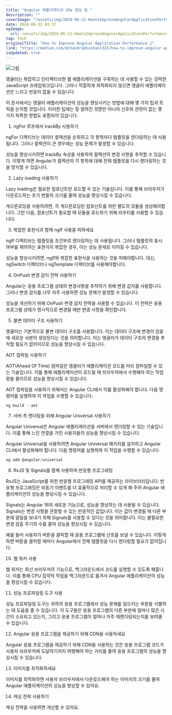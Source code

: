 ```yaml
---
title: "Angular 애플리케이션 성능 향상 팁 "
description: ""
coverImage: "/assets/img/2024-06-22-HowtoImproveAngularApplicationPerformance_0.png"
date: 2024-06-22 03:37
ogImage: 
  url: /assets/img/2024-06-22-HowtoImproveAngularApplicationPerformance_0.png
tag: Tech
originalTitle: "How to Improve Angular Application Performance 🚀"
link: "https://medium.com/@chandrabhushan1323/how-to-improve-angular-application-performance-fadde3890e71"
isUpdated: true
---
```





![그림](/assets/img/2024-06-22-HowtoImproveAngularApplicationPerformance_0.png)

앵귤러는 복잡하고 인터랙티브한 웹 애플리케이션을 구축하는 데 사용할 수 있는 강력한 JavaScript 프레임워크입니다. 그러나 적절하게 최적화되지 않으면 앵귤러 애플리케이션은 느리고 반응이 없을 수 있습니다.

이 문서에서는 앵귤러 애플리케이션의 성능을 향상시키는 방법에 대해 몇 가지 팁과 트릭을 논의할 것입니다. 이러한 팁에는 잘 알려진 것뿐만 아니라 신호와 관련이 없는 몇 가지 독특한 방법도 포함되어 있습니다.

1. ngFor 루프에서 trackBy 사용하기

<div class="content-ad"></div>

ngFor 디렉티브는 데이터 컬렉션을 순회하고 각 항목마다 템플릿을 렌더링하는 데 사용됩니다. 그러나 컬렉션이 큰 경우에는 성능 문제가 발생할 수 있습니다.

성능을 향상시키려면 trackBy 속성을 사용하여 컬렉션의 변경 사항을 추적할 수 있습니다. 이렇게 하면 Angular가 컬렉션의 각 항목에 대해 전체 템플릿을 다시 렌더링하는 것을 방지할 수 있습니다.

2. Lazy loading 사용하기

Lazy loading은 필요한 컴포넌트만 로드할 수 있는 기술입니다. 이를 통해 브라우저가 다운로드하는 초기 번들의 크기를 줄여 성능을 향상시킬 수 있습니다.

<div class="content-ad"></div>

게으른로딩을 사용하려면, 각 게으른로딩된 컴포넌트를 위한 별도의 모듈을 생성해야합니다. 그런 다음, 컴포넌트가 필요할 때 모듈을 로드하기 위해 라우터를 사용할 수 있습니다.

3. 복잡한 표현식과 함께 ngIf 사용을 피하세요

ngIf 디렉티브는 템플릿을 조건부로 렌더링하는 데 사용됩니다. 그러나 템플릿의 표시 여부를 제어하는 표현식이 복잡한 경우, 이는 성능 문제로 이어질 수 있습니다.

성능을 향상시키려면, ngIf와 복잡한 표현식을 사용하는 것을 피해야합니다. 대신, ngSwitch 디렉티브나 ngTemplate 디렉티브를 사용해야합니다.

<div class="content-ad"></div>

4. OnPush 변경 감지 전략 사용하기

Angular는 응용 프로그램 상태의 변경사항을 추적하기 위해 변경 감지를 사용합니다. 그러나 변경 감지를 너무 자주 사용하면 성능 문제가 발생할 수 있습니다.

성능을 개선하기 위해 OnPush 변경 감지 전략을 사용할 수 있습니다. 이 전략은 응용 프로그램 상태가 명시적으로 변경될 때만 변경 사항을 확인합니다.

5. 불변 데이터 구조 사용하기

<div class="content-ad"></div>

앵귤러는 기본적으로 불변 데이터 구조를 사용합니다. 이는 데이터 구조에 변경이 있을 때 새로운 사본이 생성된다는 것을 의미합니다. 이는 앵귤러가 데이터 구조의 변경을 추적할 필요가 없어지므로 성능을 향상시킬 수 있습니다.

AOT 컴파일 사용하기

AOT(Ahead Of Time) 컴파일은 앵귤러가 애플리케이션 코드를 미리 컴파일할 수 있는 기술입니다. 이를 통해 애플리케이션이 로드될 때 브라우저에서 수행해야 하는 작업량을 줄이므로 성능을 향상시킬 수 있습니다.

AOT 컴파일을 사용하기 위해서는 Angular CLI에서 이를 활성화해야 합니다. 다음 명령어를 실행하여 이 작업을 수행할 수 있습니다:

<div class="content-ad"></div>

```js
ng build --aot
```

7. 서버 측 렌더링을 위해 Angular Universal 사용하기

Angular Universal은 Angular 애플리케이션을 서버에서 렌더링할 수 있는 기술입니다. 이를 통해 느린 연결을 가진 사용자들의 성능을 향상시킬 수 있습니다.

Angular Universal을 사용하려면 Angular Universal 패키지를 설치하고 Angular CLI에서 활성화해야 합니다. 다음 명령어를 실행하여 이 작업을 수행할 수 있습니다:

<div class="content-ad"></div>

```js
ng add @angular/universal
```

8. RxJS 및 Signals를 함께 사용하여 반응형 프로그래밍

RxJS는 JavaScript를 위한 반응형 프로그래밍 API를 제공하는 라이브러리입니다. 반응형 프로그래밍은 비동기 이벤트를 더 효율적으로 처리할 수 있게 해 주어 Angular 애플리케이션의 성능을 향상시킬 수 있습니다.

Signals는 Angular 16의 새로운 기능으로, 성능을 향상하는 데 사용될 수 있습니다. Signals는 변경 사항을 관찰할 수 있는 반응적인 값입니다. 이는 값이 변경될 때 다른 부분에 알림을 보내기 위해 Signals를 사용할 수 있다는 것을 의미합니다. 이는 불필요한 변경 검출 주기의 수를 줄여 성능을 향상시킬 수 있습니다.

<div class="content-ad"></div>

예를 들어 사용자가 버튼을 클릭할 때 응용 프로그램에 신호를 보낼 수 있습니다. 이렇게 하면 버튼을 클릭할 때마다 Angular에서 전체 템플릿을 다시 렌더링할 필요가 없어집니다.

10. 웹 워커 사용

웹 워커는 최신 브라우저의 기능으로, 백그라운드에서 코드를 실행할 수 있도록 해줍니다. 이를 통해 CPU 집약적 작업을 백그라운드로 옮겨서 Angular 애플리케이션의 성능을 향상시킬 수 있습니다.

11. 성능 프로파일링 도구 사용

<div class="content-ad"></div>

성능 프로파일링 도구는 귀하의 응용 프로그램에서 성능 문제를 일으키는 부분을 식별하는 데 도움을 줄 수 있습니다. 이 도구들은 응용 프로그램의 다른 부분에 얼마나 많은 시간이 소요되고 있는지, 그리고 응용 프로그램이 얼마나 자주 재렌더링되는지를 보여줄 수 있습니다.

12. Angular 응용 프로그램을 제공하기 위해 CDN을 사용하세요

Angular 응용 프로그램을 제공하기 위해 CDN을 사용하는 것은 응용 프로그램 코드가 사용자 브라우저에 도달하기까지 여행해야 하는 거리를 줄여 응용 프로그램의 성능을 향상시킬 수 있습니다.

13. 이미지를 최적화하세요

<div class="content-ad"></div>

이미지를 최적화하면 사용자 브라우저에서 다운로드해야 하는 이미지의 크기를 줄여 Angular 애플리케이션의 성능을 향상할 수 있어요.

14. 캐싱 전략 사용하기

캐싱 전략을 사용하면 개선할 수 있어요.